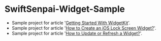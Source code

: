 # SwiftSenpai-Widget-Sample
- Sample project for article '[Getting Started With WidgetKit](https://swiftsenpai.com/development/getting-started-widgetkit/)'.
- Sample project for article '[How to Create an iOS Lock Screen Widget?](https://swiftsenpai.com/development/create-lock-screen-widget/)'.
- Sample project for article '[How to Update or Refresh a Widget?](https://swiftsenpai.com/development/refreshing-widget/)'.
